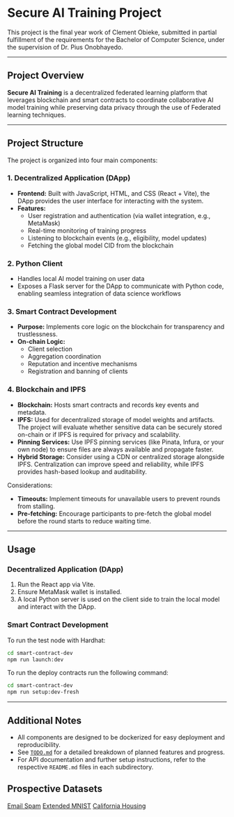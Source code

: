 # Secure AI Training Project

This project is the final year work of Clement Obieke, submitted in partial fulfillment of the requirements for the Bachelor of Computer Science, under the supervision of Dr. Pius Onobhayedo.

---

## Project Overview

**Secure AI Training** is a decentralized federated learning platform that leverages blockchain and smart contracts to coordinate collaborative AI model training while preserving data privacy through the use of Federated learning techniques.

---

## Project Structure

The project is organized into four main components:

### 1. Decentralized Application (DApp)
- **Frontend:** Built with JavaScript, HTML, and CSS (React + Vite), the DApp provides the user interface for interacting with the system.
- **Features:**
  - User registration and authentication (via wallet integration, e.g., MetaMask)
  - Real-time monitoring of training progress
  - Listening to blockchain events (e.g., eligibility, model updates)
  - Fetching the global model CID from the blockchain

### 2. Python Client
  - Handles local AI model training on user data
  - Exposes a Flask server for the DApp to communicate with Python code, enabling seamless integration of data science workflows

### 3. Smart Contract Development
- **Purpose:** Implements core logic on the blockchain for transparency and trustlessness.
- **On-chain Logic:**
  - Client selection
  - Aggregation coordination
  - Reputation and incentive mechanisms
  - Registration and banning of clients

### 4. Blockchain and IPFS
- **Blockchain:** Hosts smart contracts and records key events and metadata.
- **IPFS:** Used for decentralized storage of model weights and artifacts. The project will evaluate whether sensitive data can be securely stored on-chain or if IPFS is required for privacy and scalability.
- **Pinning Services:** Use IPFS pinning services (like Pinata, Infura, or your own node) to ensure files are always available and propagate faster.
- **Hybrid Storage:** Consider using a CDN or centralized storage alongside IPFS. Centralization can improve speed and reliability, while IPFS provides hash-based lookup and auditability.

Considerations:
- **Timeouts:** Implement timeouts for unavailable users to prevent rounds from stalling.
- **Pre-fetching:** Encourage participants to pre-fetch the global model before the round starts to reduce waiting time.
---

## Usage

### Decentralized Application (DApp)

1. Run the React app via Vite.
2. Ensure MetaMask wallet is installed.
3. A local Python server is used on the client side to train the local model and interact with the DApp.


### Smart Contract Development

To run the test node with Hardhat:

```bash
cd smart-contract-dev
npm run launch:dev
```

To run the deploy contracts run the following command:

```bash
cd smart-contract-dev
npm run setup:dev-fresh
```

---

## Additional Notes

- All components are designed to be dockerized for easy deployment and reproducibility.
- See [`TODO.md`](TODO.md) for a detailed breakdown of planned features and progress.
- For API documentation and further setup instructions, refer to the respective `README.md` files in each subdirectory.

## Prospective Datasets

[Email Spam](https://www.kaggle.com/datasets/purusinghvi/email-spam-classification-dataset)
[Extended MNIST](https://www.kaggle.com/datasets/crawford/emnist)
[California Housing](https://www.kaggle.com/datasets/camnugent/california-housing-prices)